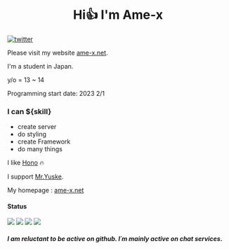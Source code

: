 <h1 align="center"> Hi👍 I'm Ame-x</h1>  

[![twitter](https://img.shields.io/twitter/follow/amex2189?style=social)](https://twitter.com/amex2189)

Please visit my website [ame-x.net](https://ame-x.net).

I'm a student in Japan.

y/o = 13 ~ 14

Programming start date: 2023 2/1

### I can ${skill}
- create server
- do styling
- create Framework
- do many things

I like [Hono](https://github.com/honojs/hono) 🔥

I support [Mr.Yuske](https://github.com/Yusukebe).

My homepage : [ame-x.net](https://www.ame-x.net)

#### Status


![](http://github-profile-summary-cards.vercel.app/api/cards/most-commit-language?username=EdamAme-x&theme=2077)
![](http://github-profile-summary-cards.vercel.app/api/cards/repos-per-language?username=EdamAme-x&theme=aura_dark)
![](http://github-profile-summary-cards.vercel.app/api/cards/productive-time?username=EdamAme-x&theme=aura_dark&utcOffset=8)
![](http://github-profile-summary-cards.vercel.app/api/cards/stats?username=EdamAme-x&theme=2077)

##### I am reluctant to be active on github. I´m mainly active on chat services.
